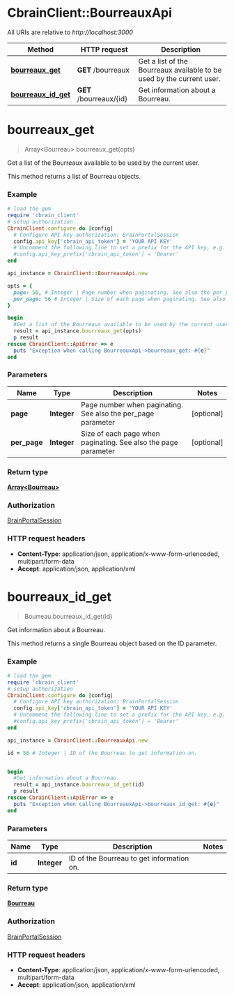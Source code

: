 # CbrainClient::BourreauxApi

All URIs are relative to *http://localhost:3000*

Method | HTTP request | Description
------------- | ------------- | -------------
[**bourreaux_get**](BourreauxApi.md#bourreaux_get) | **GET** /bourreaux | Get a list of the Bourreaux available to be used by the current user.
[**bourreaux_id_get**](BourreauxApi.md#bourreaux_id_get) | **GET** /bourreaux/{id} | Get information about a Bourreau.


# **bourreaux_get**
> Array&lt;Bourreau&gt; bourreaux_get(opts)

Get a list of the Bourreaux available to be used by the current user.

This method returns a list of Bourreau objects. 

### Example
```ruby
# load the gem
require 'cbrain_client'
# setup authorization
CbrainClient.configure do |config|
  # Configure API key authorization: BrainPortalSession
  config.api_key['cbrain_api_token'] = 'YOUR API KEY'
  # Uncomment the following line to set a prefix for the API key, e.g. 'Bearer' (defaults to nil)
  #config.api_key_prefix['cbrain_api_token'] = 'Bearer'
end

api_instance = CbrainClient::BourreauxApi.new

opts = { 
  page: 56, # Integer | Page number when paginating. See also the per_page parameter
  per_page: 56 # Integer | Size of each page when paginating. See also the page parameter
}

begin
  #Get a list of the Bourreaux available to be used by the current user.
  result = api_instance.bourreaux_get(opts)
  p result
rescue CbrainClient::ApiError => e
  puts "Exception when calling BourreauxApi->bourreaux_get: #{e}"
end
```

### Parameters

Name | Type | Description  | Notes
------------- | ------------- | ------------- | -------------
 **page** | **Integer**| Page number when paginating. See also the per_page parameter | [optional] 
 **per_page** | **Integer**| Size of each page when paginating. See also the page parameter | [optional] 

### Return type

[**Array&lt;Bourreau&gt;**](Bourreau.md)

### Authorization

[BrainPortalSession](../README.md#BrainPortalSession)

### HTTP request headers

 - **Content-Type**: application/json, application/x-www-form-urlencoded, multipart/form-data
 - **Accept**: application/json, application/xml



# **bourreaux_id_get**
> Bourreau bourreaux_id_get(id)

Get information about a Bourreau.

This method returns a single Bourreau object based on the ID parameter. 

### Example
```ruby
# load the gem
require 'cbrain_client'
# setup authorization
CbrainClient.configure do |config|
  # Configure API key authorization: BrainPortalSession
  config.api_key['cbrain_api_token'] = 'YOUR API KEY'
  # Uncomment the following line to set a prefix for the API key, e.g. 'Bearer' (defaults to nil)
  #config.api_key_prefix['cbrain_api_token'] = 'Bearer'
end

api_instance = CbrainClient::BourreauxApi.new

id = 56 # Integer | ID of the Bourreau to get information on.


begin
  #Get information about a Bourreau.
  result = api_instance.bourreaux_id_get(id)
  p result
rescue CbrainClient::ApiError => e
  puts "Exception when calling BourreauxApi->bourreaux_id_get: #{e}"
end
```

### Parameters

Name | Type | Description  | Notes
------------- | ------------- | ------------- | -------------
 **id** | **Integer**| ID of the Bourreau to get information on. | 

### Return type

[**Bourreau**](Bourreau.md)

### Authorization

[BrainPortalSession](../README.md#BrainPortalSession)

### HTTP request headers

 - **Content-Type**: application/json, application/x-www-form-urlencoded, multipart/form-data
 - **Accept**: application/json, application/xml



